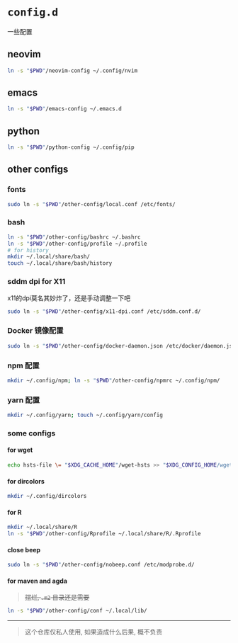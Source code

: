 # `config.d`

一些配置

## neovim

```bash
ln -s "$PWD"/neovim-config ~/.config/nvim
```

## emacs

```bash
ln -s "$PWD"/emacs-config ~/.emacs.d
```

## python

```bash
ln -s "$PWD"/python-config ~/.config/pip
```

## other configs

### fonts

```bash
sudo ln -s "$PWD"/other-config/local.conf /etc/fonts/
```

### bash

```bash
ln -s "$PWD"/other-config/bashrc ~/.bashrc
ln -s "$PWD"/other-config/profile ~/.profile
# for history
mkdir ~/.local/share/bash/
touch ~/.local/share/bash/history
```

### sddm dpi for X11

x11的dpi莫名其妙炸了，还是手动调整一下吧

```bash
sudo ln -s "$PWD"/other-config/x11-dpi.conf /etc/sddm.conf.d/
```

### Docker 镜像配置

```bash
sudo ln -s "$PWD"/other-config/docker-daemon.json /etc/docker/daemon.json
```

### npm 配置

```bash
mkdir ~/.config/npm; ln -s "$PWD"/other-config/npmrc ~/.config/npm/
```

### yarn 配置

```bash
mkdir ~/.config/yarn; touch ~/.config/yarn/config
```

### some configs

#### for wget

```bash
echo hsts-file \= "$XDG_CACHE_HOME"/wget-hsts >> "$XDG_CONFIG_HOME/wgetrc"
```

#### for dircolors

```bash
mkdir ~/.config/dircolors
```

#### for R

```bash
mkdir ~/.local/share/R
ln -s "$PWD"/other-config/Rprofile ~/.local/share/R/.Rprofile
```

#### close beep

```bash
sudo ln -s "$PWD"/other-config/nobeep.conf /etc/modprobe.d/
```

#### for maven and agda

> ~~摆烂, `.m2` 目录还是需要~~

```bash
ln -s "$PWD"/other-config/conf ~/.local/lib/
```

---

> 这个仓库仅私人使用, 如果造成什么后果, 概不负责
